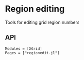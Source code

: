 # Region editing

Tools for editing grid region numbers

## API
```@autodocs
Modules = [XGrid]
Pages = ["regionedit.jl"]
```

